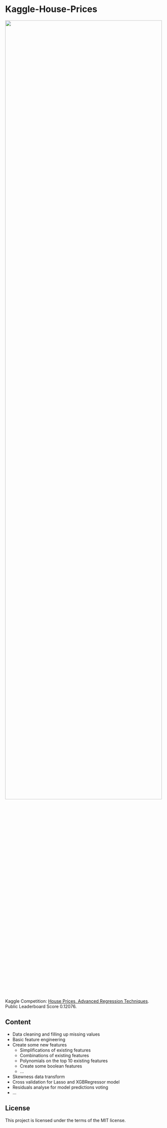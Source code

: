 # Kaggle-House-Prices
<center>
<img src="https://kaggle2.blob.core.windows.net/competitions/kaggle/5407/media/housesbanner.png" width=100% height=80%/>
</center>

Kaggle Competition: [House Prices, Advanced Regression Techniques](https://www.kaggle.com/c/house-prices-advanced-regression-techniques). Public Leaderboard Score 0.12076.

## Content
- Data cleaning and filling up missing values
- Basic feature engineering
- Create some new features
  - Simplifications of existing features
  - Combinations of existing features
  - Polynomials on the top 10 existing features
  - Create some boolean features
  - ...
- Skewness data transform
- Cross validation for Lasso and XGBRegressor model
- Residuals analyse for model predictions voting
- ...


## License
This project is licensed under the terms of the MIT license.
